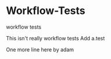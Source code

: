Workflow-Tests
==============

workflow tests

This isn't really workflow tests
Add a.test

One more line here by adam
